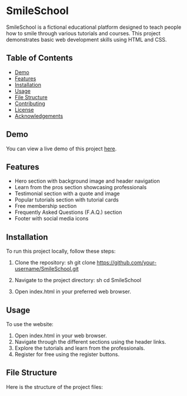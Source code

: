 # SmileSchool

SmileSchool is a fictional educational platform designed to teach people how to smile through various tutorials and courses. This project demonstrates basic web development skills using HTML and CSS.

## Table of Contents

- [Demo](#demo)
- [Features](#features)
- [Installation](#installation)
- [Usage](#usage)
- [File Structure](#file-structure)
- [Contributing](#contributing)
- [License](#license)
- [Acknowledgements](#acknowledgements)

## Demo

You can view a live demo of this project [here](#).

## Features

- Hero section with background image and header navigation
- Learn from the pros section showcasing professionals
- Testimonial section with a quote and image
- Popular tutorials section with tutorial cards
- Free membership section
- Frequently Asked Questions (F.A.Q.) section
- Footer with social media icons

## Installation

To run this project locally, follow these steps:

1. Clone the repository:
    sh
    git clone https://github.com/your-username/SmileSchool.git
    

2. Navigate to the project directory:
    sh
    cd SmileSchool
    

3. Open index.html in your preferred web browser.

## Usage

To use the website:

1. Open index.html in your web browser.
2. Navigate through the different sections using the header links.
3. Explore the tutorials and learn from the professionals.
4. Register for free using the register buttons.

## File Structure

Here is the structure of the project files: